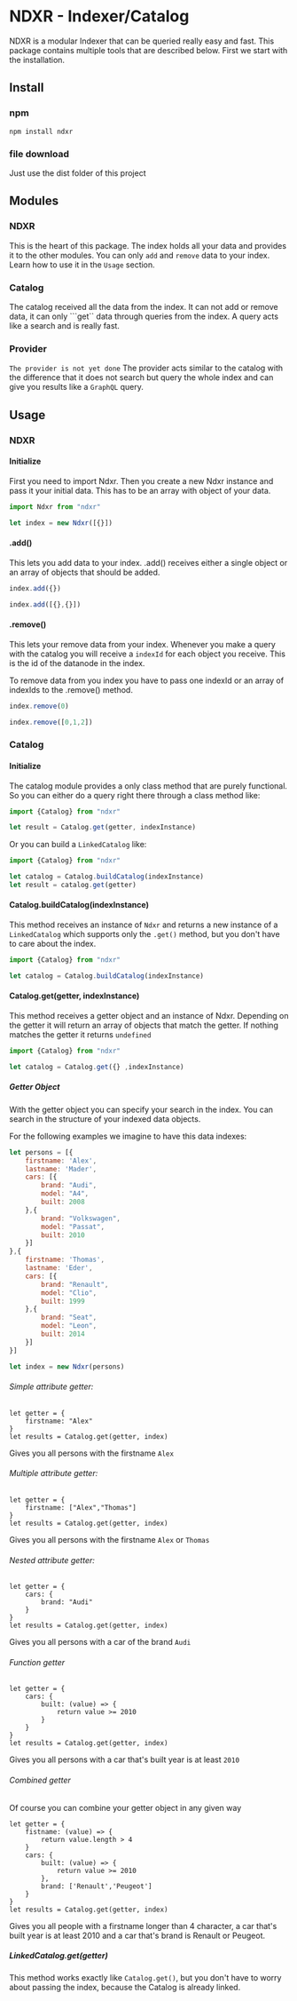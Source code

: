 # NDXR - Indexer/Catalog

NDXR is a modular Indexer that can be queried really easy and fast.
This package contains multiple tools that are described below.
First we start with the installation.

## Install

### npm
```npm install ndxr```

### file download
Just use the dist folder of this project

## Modules

### NDXR
This is the heart of this package. The index holds all your data and
provides it to the other modules. You can only ```add``` and ```remove```
data to your index.
Learn how to use it in the ```Usage``` section.

### Catalog
The catalog received all the data from the index. It can not add or remove
data, it can only ```get`` data through queries from the index. A query
acts like a search and is really fast.

### Provider
```The provider is not yet done```
The provider acts similar to the catalog with the difference that it does
not search but query the whole index and can give you results like a
```GraphQL``` query.

## Usage

### NDXR

#### Initialize
First you need to import Ndxr.
Then you create a new Ndxr instance and pass it your initial data.
This has to be an array with object of your data.
```Javascript
import Ndxr from "ndxr"

let index = new Ndxr([{}])
```

#### .add()
This lets you add data to your index.
.add() receives either a single object or an array of objects
that should be added.
```Javascript
index.add({})

index.add([{},{}])
```

#### .remove()
This lets your remove data from your index.
Whenever you make a query with the catalog you will receive a
```indexId``` for each object you receive. This is the id of the datanode
in the index.

To remove data from you index you have to pass one indexId or
an array of indexIds to the .remove() method.

```Javascript
index.remove(0)

index.remove([0,1,2])
```


### Catalog

#### Initialize
The catalog module provides a only class method that are purely functional.
So you can either do a query right there through a class method like:

```Javascript
import {Catalog} from "ndxr"

let result = Catalog.get(getter, indexInstance)
```

Or you can build a ```LinkedCatalog``` like:

```Javascript
import {Catalog} from "ndxr"

let catalog = Catalog.buildCatalog(indexInstance)
let result = catalog.get(getter)
```

#### Catalog.buildCatalog(indexInstance)
This method receives an instance of ```Ndxr``` and returns a new instance
of a ```LinkedCatalog``` which supports only the ```.get()``` method,
but you don't have to care about the index.

```Javascript
import {Catalog} from "ndxr"

let catalog = Catalog.buildCatalog(indexInstance)
```

#### Catalog.get(getter, indexInstance)
This method receives a getter object and an instance of Ndxr.
Depending on the getter it will return an array of objects that
match the getter. If nothing matches the getter it returns ```undefined```

```Javascript
import {Catalog} from "ndxr"

let catalog = Catalog.get({} ,indexInstance)
```

##### Getter Object
With the getter object you can specify your search in the index.
You can search in the structure of your indexed data objects.

For the following examples we imagine to have this data indexes:

```Javascript
let persons = [{
    firstname: 'Alex',
    lastname: 'Mader',
    cars: [{
        brand: "Audi",
        model: "A4",
        built: 2008
    },{
        brand: "Volkswagen",
        model: "Passat",
        built: 2010
    }]
},{
    firstname: 'Thomas',
    lastname: 'Eder',
    cars: [{
        brand: "Renault",
        model: "Clio",
        built: 1999
    },{
        brand: "Seat",
        model: "Leon",
        built: 2014
    }]
}]

let index = new Ndxr(persons)
```

###### Simple attribute getter:
```Javasript
let getter = {
    firstname: "Alex"
}
let results = Catalog.get(getter, index)
```
Gives you all persons with the firstname ```Alex```

###### Multiple attribute getter:
```Javasript
let getter = {
    firstname: ["Alex","Thomas"]
}
let results = Catalog.get(getter, index)
```
Gives you all persons with the firstname ```Alex``` or ```Thomas```

###### Nested attribute getter:
```Javasript
let getter = {
    cars: {
        brand: "Audi"
    }
}
let results = Catalog.get(getter, index)
```
Gives you all persons with a car of the brand ```Audi```

###### Function getter
```Javasript
let getter = {
    cars: {
        built: (value) => {
            return value >= 2010
        }
    }
}
let results = Catalog.get(getter, index)
```
Gives you all persons with a car that's built year is at least ```2010```

###### Combined getter
Of course you can combine your getter object in any given way
```Javasript
let getter = {
    fistname: (value) => {
        return value.length > 4
    }
    cars: {
        built: (value) => {
            return value >= 2010
        },
        brand: ['Renault','Peugeot']
    }
}
let results = Catalog.get(getter, index)
```
Gives you all people with a firstname longer than 4 character,
a car that's built year is at least 2010 and a car
that's brand is Renault or Peugeot.


##### LinkedCatalog.get(getter)
This method works exactly like ```Catalog.get()```,
but you don't have to worry about passing the index,
because the Catalog is already linked.